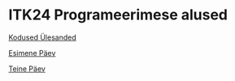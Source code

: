 # ITK24 Programeerimese alused
[Kodused Ülesanded](https://github.com/TrinityTF/ITK24/tree/main/py%C3%9Clesanded)

[Esimene Päev](https://github.com/TrinityTF/ITK24/tree/main/EsimeneProject/1paev)

[Teine Päev](https://github.com/TrinityTF/ITK24/tree/main/EsimeneProject/2paev)
